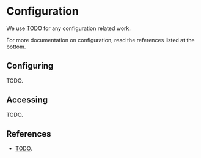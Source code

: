 # Configuration

We use [TODO]() for any configuration related work.

For more documentation on configuration, read the references listed at the bottom.

## Configuring

TODO.

## Accessing

TODO.

## References

- [TODO]().